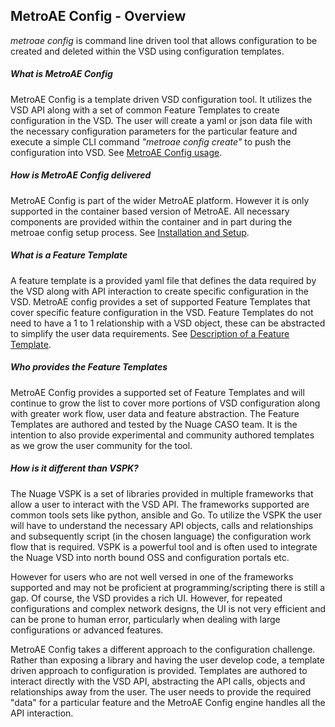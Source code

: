 ## MetroAE Config - Overview

*metroae config* is command line driven tool that allows configuration to be created and deleted within the VSD using configuration templates.


##### What is MetroAE Config  

MetroAE Config is a template driven VSD configuration tool. It utilizes the VSD API along with a set of common Feature Templates to create configuration in the VSD. The user will create a yaml or json data file with the necessary configuration parameters for the particular feature and execute a simple CLI command *"metroae config create"* to push the configuration into VSD. See [MetroAE Config usage](config-usage.md).    


##### How is MetroAE Config delivered

MetroAE Config is part of the wider MetroAE platform. However it is only supported in the container based version of MetroAE. All necessary components are provided within the container and in part during the metroae config setup process. See [Installation and Setup](config-installation.md).  


##### What is a Feature Template

A feature template is a provided yaml file that defines the data required by the VSD along with API interaction to create specific configuration in the VSD. MetroAE config provides a set of supported Feature Templates that cover specific feature configuration in the VSD. Feature Templates do not need to have a 1 to 1 relationship with a VSD object, these can be abstracted to simplify the user data requirements. See [Description of a Feature Template](config-feature-template-overview.md).  


##### Who provides the Feature Templates

MetroAE Config provides a supported set of Feature Templates and will continue to grow the list to cover more portions of VSD configuration along with greater work flow, user data and feature abstraction. The Feature Templates are authored and tested by the Nuage CASO team. It is the intention to also provide experimental and community authored templates as we grow the user community for the tool.  


##### How is it different than VSPK?

The Nuage VSPK is a set of libraries provided in multiple frameworks that allow a user to interact with the VSD API. The frameworks supported are common tools sets like python, ansible and Go. To utilize the VSPK the user will have to understand the necessary API objects, calls and relationships and subsequently script (in the chosen language) the configuration work flow that is required. VSPK is a powerful tool and is often used to integrate the Nuage VSD into north bound OSS and configuration portals etc.  

However for users who are not well versed in one of the frameworks supported and may not be proficient at programming/scripting there is still a gap. Of course, the VSD provides a rich UI. However, for repeated configurations and complex network designs, the UI is not very efficient and can be prone to human error, particularly when dealing with large configurations or advanced features.  

MetroAE Config takes a different approach to the configuration challenge. Rather than exposing a library and having the user develop code, a template driven approach to configuration is provided. Templates are authored to interact directly with the VSD API, abstracting the API calls, objects and relationships away from the user. The user needs to provide the required "data" for a particular feature and the MetroAE Config engine handles all the API interaction.
